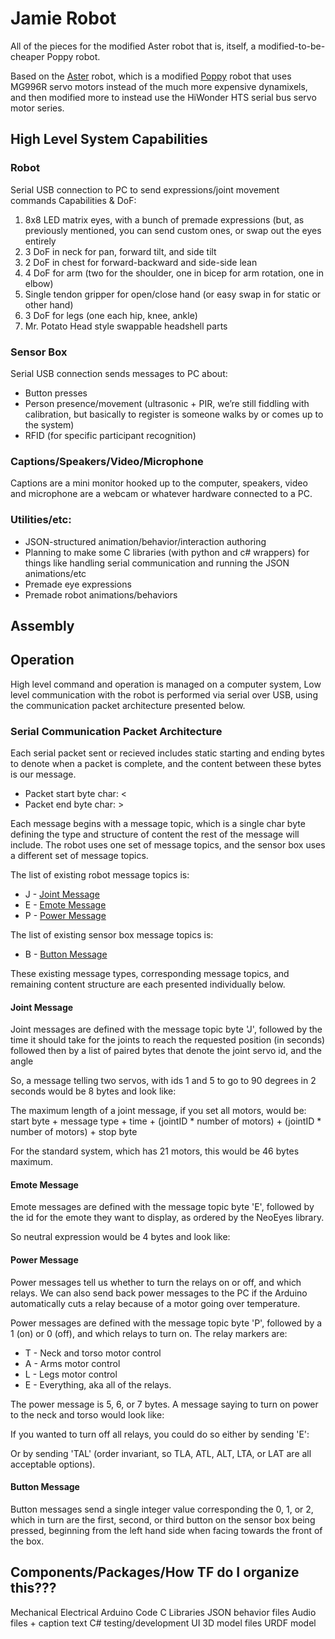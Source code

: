# Jamie Robot
All of the pieces for the modified Aster robot that is, itself, a modified-to-be-cheaper Poppy robot.

Based on the [Aster](https://www.thingiverse.com/thing:3992150) robot, which is a modified [Poppy](https://www.thingiverse.com/thing:2280067) robot that uses MG996R servo motors instead of the much more expensive dynamixels, and then modified more to instead use the HiWonder HTS serial bus servo motor series.

## High Level System Capabilities

### Robot
Serial USB connection to PC to send expressions/joint movement commands
Capabilities & DoF:
 1. 8x8 LED matrix eyes, with a bunch of premade expressions (but, as previously mentioned, you can send custom ones, or swap out the eyes entirely
 2. 3 DoF in neck for pan, forward tilt, and side tilt
 3. 2 DoF in chest for forward-backward and side-side lean
 4. 4 DoF for arm (two for the shoulder, one in bicep for arm rotation, one in elbow)
 5. Single tendon gripper for open/close hand (or easy swap in for static or other hand)
 6. 3 DoF for legs (one each hip, knee, ankle)
 7. Mr. Potato Head style swappable headshell parts

### Sensor Box
Serial USB connection sends messages to PC about:
 - Button presses
 - Person presence/movement (ultrasonic + PIR, we’re still fiddling with calibration, but basically to register is someone walks by or comes up to the system)
 - RFID (for specific participant recognition)

### Captions/Speakers/Video/Microphone
Captions are a mini monitor hooked up to the computer, speakers, video and microphone are a webcam or whatever hardware connected to a PC.

### Utilities/etc:
 - JSON-structured animation/behavior/interaction authoring
 - Planning to make some C libraries (with python and c# wrappers) for things like handling serial communication and running the JSON animations/etc
 - Premade eye expressions
 - Premade robot animations/behaviors

## Assembly

## Operation
High level command and operation is managed on a computer system, 
Low level communication with the robot is performed via serial over USB, using the communication packet architecture presented below. 

### Serial Communication Packet Architecture
Each serial packet sent or recieved includes static starting and ending bytes to denote when a packet is complete, and the content between these bytes is our message.
 - Packet start byte char: <
 - Packet end byte char: >

Each message begins with a message topic, which is a single char byte defining the type and structure of content the rest of the message will include. The robot uses one set of message topics, and the sensor box uses a different set of message topics.

The list of existing robot message topics is:
 - J - [Joint Message]()
 - E - [Emote Message]()
 - P - [Power Message]()

The list of existing sensor box message topics is:
 - B - [Button Message]()


These existing message types, corresponding message topics, and remaining content structure are each presented individually below.

#### Joint Message
Joint messages are defined with the message topic byte 'J', followed by the time it should take for the joints to reach the requested position (in seconds) followed then by a list of paired bytes that denote the joint servo id, and the angle

So, a message telling two servos, with ids 1 and 5 to go to 90 degrees in 2 seconds would be 8 bytes and look like:
   <J2190590>

The maximum length of a joint message, if you set all motors, would be:
   start byte + message type + time + (jointID * number of motors) + (jointID * number of motors) + stop byte

For the standard system, which has 21 motors, this would be 46 bytes maximum.

#### Emote Message
Emote messages are defined with the message topic byte 'E', followed by the id for the emote they want to display, as ordered by the NeoEyes library.

So neutral expression would be 4 bytes and look like: <E0>

#### Power Message
Power messages tell us whether to turn the relays on or off, and which relays. We can also send back power messages to the PC if the Arduino automatically cuts a relay because of a motor going over temperature.

Power messages are defined with the message topic byte 'P', followed by a 1 (on) or 0 (off), and which relays to turn on. The relay markers are:
 - T - Neck and torso motor control
 - A - Arms motor control
 - L - Legs motor control
 - E - Everything, aka all of the relays.

The power message is 5, 6, or 7 bytes. A message saying to turn on power to the neck and torso would look like:
   <P1T>

If you wanted to turn off all relays, you could do so either by sending 'E': 
   <P0E>

Or by sending 'TAL' (order invariant, so TLA, ATL, ALT, LTA, or LAT are all acceptable options).
   <P0TAL>

#### Button Message
Button messages send a single integer value corresponding the 0, 1, or 2, which in turn are the first, second, or third button on the sensor box being pressed, beginning from the left hand side when facing towards the front of the box.





## Components/Packages/How TF do I organize this???
Mechanical
Electrical
Arduino Code
C Libraries
JSON behavior files
Audio files + caption text
C# testing/development UI
3D model files
URDF model